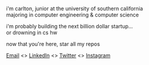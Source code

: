 <p>i'm carlton, junior at the university of southern california<br>majoring in computer engineering & computer science</p>

<p>i'm probably building the next billion dollar startup...<br> or drowning in cs hw</p>

<p>now that you're here, star all my repos</p>

<a href="mailto:carlton@charmtechnologies.co">Email</a> <> <a href="https://www.linkedin.com/in/carltonaikins/">LinkedIn</a> <> <a href="https://www.x.com/31carlton7">Twitter</a> <> <a href="https://www.instagram.com/31carlton7">Instagram</a></p>

